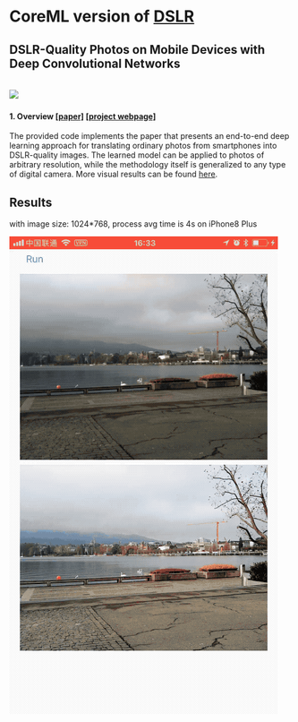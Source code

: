 # CoreML version of [DSLR](https://github.com/aiff22/DPED)

## DSLR-Quality Photos on Mobile Devices with Deep Convolutional Networks

<br/>

<img src="http://people.ee.ethz.ch/~ihnatova/assets/img/teaser_git.jpg"/>

<br/>

#### 1. Overview [[paper]](https://arxiv.org/pdf/1704.02470.pdf) [[project webpage]](http://dped-photos.vision.ee.ethz.ch) 

The provided code implements the paper that presents an end-to-end deep learning approach for translating ordinary photos from smartphones into DSLR-quality images. The learned model can be applied to photos of arbitrary resolution, while the methodology itself is generalized to 
any type of digital camera. More visual results can be found [here](http://people.ee.ethz.ch/~ihnatova/#demo).


## Results

with image size: 1024*768,  process avg time is 4s on iPhone8 Plus

![preview](DPED_iPhone8P.gif)